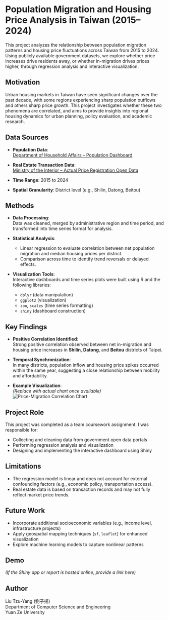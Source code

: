# Population Migration and Housing Price Analysis in Taiwan (2015–2024)

This project analyzes the relationship between population migration patterns and housing price fluctuations across Taiwan from 2015 to 2024. Using publicly available government datasets, we explore whether price increases drive residents away, or whether in-migration drives prices higher, through regression analysis and interactive visualization.

## Motivation

Urban housing markets in Taiwan have seen significant changes over the past decade, with some regions experiencing sharp population outflows and others sharp price growth. This project investigates whether these two phenomena are correlated, and aims to provide insights into regional housing dynamics for urban planning, policy evaluation, and academic research.

## Data Sources

- **Population Data**:  
  [Department of Household Affairs – Population Dashboard](https://gis.ris.gov.tw/dashboard.html?key=E01)

- **Real Estate Transaction Data**:  
  [Ministry of the Interior – Actual Price Registration Open Data](https://plvr.land.moi.gov.tw/DownloadOpenData)

- **Time Range**: 2015 to 2024  
- **Spatial Granularity**: District level (e.g., Shilin, Datong, Beitou)

## Methods

- **Data Processing**:  
  Data was cleaned, merged by administrative region and time period, and transformed into time series format for analysis.

- **Statistical Analysis**:
  - Linear regression to evaluate correlation between net population migration and median housing prices per district.
  - Comparison across time to identify trend reversals or delayed effects.

- **Visualization Tools**:  
  Interactive dashboards and time series plots were built using R and the following libraries:
  - `dplyr` (data manipulation)
  - `ggplot2` (visualization)
  - `zoo`, `scales` (time series formatting)
  - `shiny` (dashboard construction)

## Key Findings

- **Positive Correlation Identified**:  
  Strong positive correlation observed between net in-migration and housing price increases in **Shilin**, **Datong**, and **Beitou** districts of Taipei.

- **Temporal Synchronization**:  
  In many districts, population inflow and housing price spikes occurred within the same year, suggesting a close relationship between mobility and affordability.

- **Example Visualization**:  
  *(Replace with actual chart once available)*  
  ![Price-Migration Correlation Chart](assets/correlation_plot_shilin.png)

## Project Role

This project was completed as a team coursework assignment. I was responsible for:

- Collecting and cleaning data from government open data portals
- Performing regression analysis and visualization
- Designing and implementing the interactive dashboard using Shiny

## Limitations

- The regression model is linear and does not account for external confounding factors (e.g., economic policy, transportation access).
- Real estate data is based on transaction records and may not fully reflect market price trends.

## Future Work

- Incorporate additional socioeconomic variables (e.g., income level, infrastructure projects)
- Apply geospatial mapping techniques (`sf`, `leaflet`) for enhanced visualization
- Explore machine learning models to capture nonlinear patterns

## Demo

*(If the Shiny app or report is hosted online, provide a link here)*

## Author

Liu Tzu-Yang (劉子揚)  
Department of Computer Science and Engineering  
Yuan Ze University
